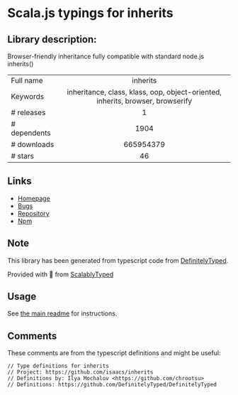 
# Scala.js typings for inherits


## Library description:
Browser-friendly inheritance fully compatible with standard node.js inherits()

|                    |                 |
| ------------------ | :-------------: |
| Full name          | inherits |
| Keywords           | inheritance, class, klass, oop, object-oriented, inherits, browser, browserify |
| # releases         | 1 |
| # dependents       | 1904 |
| # downloads        | 665954379 |
| # stars            | 46 |

## Links
- [Homepage](https://github.com/isaacs/inherits#readme)
- [Bugs](https://github.com/isaacs/inherits/issues)
- [Repository](https://github.com/isaacs/inherits)
- [Npm](https://www.npmjs.com/package/inherits)
    


## Note
This library has been generated from typescript code from [DefinitelyTyped](https://definitelytyped.org).

Provided with :purple_heart: from [ScalablyTyped](https://github.com/oyvindberg/ScalablyTyped)

## Usage
See [the main readme](../../readme.md) for instructions.

## Comments

These comments are from the typescript definitions and might be useful:
```
// Type definitions for inherits
// Project: https://github.com/isaacs/inherits
// Definitions by: Ilya Mochalov <https://github.com/chrootsu>
// Definitions: https://github.com/DefinitelyTyped/DefinitelyTyped

```

